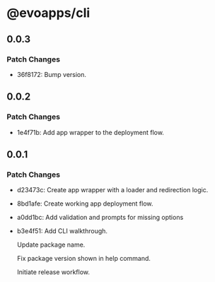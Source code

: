 # @evoapps/cli

## 0.0.3

### Patch Changes

- 36f8172: Bump version.

## 0.0.2

### Patch Changes

- 1e4f71b: Add app wrapper to the deployment flow.

## 0.0.1

### Patch Changes

- d23473c: Create app wrapper with a loader and redirection logic.
- 8bd1afe: Create working app deployment flow.
- a0dd1bc: Add validation and prompts for missing options
- b3e4f51: Add CLI walkthrough.

  Update package name.

  Fix package version shown in help command.

  Initiate release workflow.
